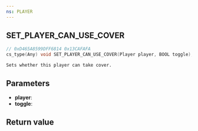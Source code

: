 ```yaml
---
ns: PLAYER
---
```

## SET_PLAYER_CAN_USE_COVER

```c
// 0xD465A8599DFF6814 0x13CAFAFA
cs_type(Any) void SET_PLAYER_CAN_USE_COVER(Player player, BOOL toggle);
```

```
Sets whether this player can take cover.
```

## Parameters
* **player**: 
* **toggle**: 

## Return value
